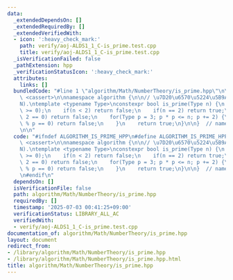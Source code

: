 ```yaml
---
data:
  _extendedDependsOn: []
  _extendedRequiredBy: []
  _extendedVerifiedWith:
  - icon: ':heavy_check_mark:'
    path: verify/aoj-ALDS1_1_C-is_prime.test.cpp
    title: verify/aoj-ALDS1_1_C-is_prime.test.cpp
  _isVerificationFailed: false
  _pathExtension: hpp
  _verificationStatusIcon: ':heavy_check_mark:'
  attributes:
    links: []
  bundledCode: "#line 1 \"algorithm/Math/NumberTheory/is_prime.hpp\"\n\n\n\n#include\
    \ <cassert>\n\nnamespace algorithm {\n\n// \u7D20\u6570\u5224\u5B9A\uFF0EO(\u221A\
    N).\ntemplate <typename Type>\nconstexpr bool is_prime(Type n) {\n    assert(n\
    \ >= 0);\n    if(n < 2) return false;\n    if(n == 2) return true;\n    if(n %\
    \ 2 == 0) return false;\n    for(Type p = 3; p * p <= n; p += 2) {\n        if(n\
    \ % p == 0) return false;\n    }\n    return true;\n}\n\n}  // namespace algorithm\n\
    \n\n"
  code: "#ifndef ALGORITHM_IS_PRIME_HPP\n#define ALGORITHM_IS_PRIME_HPP 1\n\n#include\
    \ <cassert>\n\nnamespace algorithm {\n\n// \u7D20\u6570\u5224\u5B9A\uFF0EO(\u221A\
    N).\ntemplate <typename Type>\nconstexpr bool is_prime(Type n) {\n    assert(n\
    \ >= 0);\n    if(n < 2) return false;\n    if(n == 2) return true;\n    if(n %\
    \ 2 == 0) return false;\n    for(Type p = 3; p * p <= n; p += 2) {\n        if(n\
    \ % p == 0) return false;\n    }\n    return true;\n}\n\n}  // namespace algorithm\n\
    \n#endif\n"
  dependsOn: []
  isVerificationFile: false
  path: algorithm/Math/NumberTheory/is_prime.hpp
  requiredBy: []
  timestamp: '2025-07-03 00:41:25+09:00'
  verificationStatus: LIBRARY_ALL_AC
  verifiedWith:
  - verify/aoj-ALDS1_1_C-is_prime.test.cpp
documentation_of: algorithm/Math/NumberTheory/is_prime.hpp
layout: document
redirect_from:
- /library/algorithm/Math/NumberTheory/is_prime.hpp
- /library/algorithm/Math/NumberTheory/is_prime.hpp.html
title: algorithm/Math/NumberTheory/is_prime.hpp
---
```

